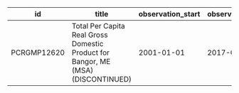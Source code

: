 | id          | title                                                                            | observation_start   | observation_end   |
|-------------|----------------------------------------------------------------------------------|---------------------|-------------------|
| PCRGMP12620 | Total Per Capita Real Gross Domestic Product for Bangor, ME (MSA) (DISCONTINUED) | 2001-01-01          | 2017-01-01        |